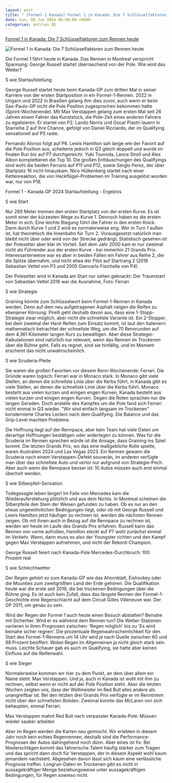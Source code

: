 ```yaml
---
layout: post
title: " [Formel-1 Kanada] Formel 1 in Kanada: Die 7 Schlüsselfaktoren zum Rennen heute"
date: Sun, 09 Jun 2024 00:00:00 +0200
categories: entries DE
---
```

[Formel 1 in Kanada: Die 7 Schlüsselfaktoren zum Rennen heute](https://www.motorsport-magazin.com/formel1/news-289072-formel-1-in-kanada-die-7-schluesselfaktoren-zum-rennen-heute/)

![Formel 1 in Kanada: Die 7 Schlüsselfaktoren zum Rennen heute](https://images.motorsport-magazin.com/images/1200/570/q_80/s_fb/1076165.jpg)

Die Formel 1 fährt heute in Kanada. Das Rennen in Montreal verspricht Spannung: George Russell startet überraschend von der Pole. Wie wird das Wetter?

S wie Startaufstellung

George Russell startet heute beim Kanada-GP zum dritten Mal in seiner Karriere von der ersten Startposition in ein Formel-1-Rennen. 2022 in Ungarn und 2022 in Brasilien gelang ihm dies zuvor, auch wenn er beim Sao-Paulo-GP nicht die Pole Position zugesprochen bekommen hatte (Sprint-Wochenende). Mit Max Verstappen gelang zum ersten Mal seit 26 Jahren einem Fahrer das Kunststück, die Pole-Zeit eines anderen Fahrers zu egalisieren. Er startet von P2. Lando Norris und Oscar Piastri lauern in Starreihe 2 auf ihre Chance, gefolgt von Daniel Ricciardo, der im Qualifying sensationell auf P5 raste.

Fernando Alonso folgt auf P6. Lewis Hamilton sah lange wie der Favorit auf die Pole Position aus, scheiterte jedoch in Q3 gleich doppelt und wurde im finalen Run bis auf P7 durchgereicht. Yuki Tsunoda, Lance Stroll und Alex Albon komplettieren die Top 10. Die großen Enttäuschungen des Qualifyings sind wohl die beiden Ferraris auf P11 und P12, sowie SergIo Perez, der über Startplatz 16 nicht hinauskam. Nico Hülkenberg startet nach einer Kettenreaktion, die von Heckflügel-Problemen im Training ausgelöst worden war, nur von P18.

Formel 1 - Kanada GP 2024 Startaufstellung - Ergebnis

S wie Start

Nur 260 Meter trennen den ersten Startplatz von der ersten Kurve. Es ist somit einer der kürzesten Wege zu Kurve 1. Dennoch haben es die ersten Meter in sich. Eine leichte Biegung führt die Fahrer in den ersten Knick. Dann durch Kurve 1 und 2 wird es normalerweise eng. Wer in Turn 1 außen ist, hat theoretisch die Innenbahn für Turn 2. Vorausgesetzt natürlich man bleibt nicht über oder wird von der Strecke gedrängt. Statistisch gesehen ist der Polesetter aber klar im Vorteil. Seit dem Jahr 2000 kam er nur zweimal nicht als Führender aus der ersten Kurve - bei immerhin 21 Grands Prix. Interessanterweise war es aber in beiden Fällen ein Fahrer aus Reihe 2, der die Spitze übernahm, und nicht etwa der Pilot auf Startrang 2 (2016 Sebastian Vettel von P3 und 2005 Giancarlo Fisichella von P4).

Der Polesetter wird in Kanada am Start nur selten geknackt: Der Traumstart von Sebastian Vettel 2016 war die Ausnahme, Foto: Ferrari

S wie Strategie

Graining könnte zum Schlüsselwort beim Formel-1-Rennen in Kanada werden. Denn auf dem neu aufgetragenen Asphalt neigen die Reifen zu ebenjener Körnung. Pirelli geht deshalb davon aus, dass eine 1-Stopp-Strategie zwar möglich, aber nicht die schnellste Variante ist. Ein 2-Stopper, bei dem zweimal der Hard-Reifen zum Einsatz kommt, ist laut den Italienern mathematisch betrachtet der schnellste Weg, um die 70 Rennrunden auf dem 4,361 Kilometer langen Kurs zu bewältigen. Aber diese Strategie-Kalkulationen sind natürlich nur relevant, wenn das Rennen im Trockenen über die Bühne geht. Falls es regnet, sind sie hinfällig, und im Moment erscheint das nicht unwahrscheinlich.

S wie Scuderia-Pleite

Sie waren die großen Favoriten vor diesem Renn-Wochenende: Ferrari. Die Gründe waren logisch: Ferrari war in Monaco stark. In Monaco gibt viele Stellen, an denen die schnellste Linie über die Kerbs führt, in Kanada gibt es viele Stellen, an denen die schnellste Linie über die Kerbs führt. Monaco besteht aus vielen kurzen und einigen engen Kurven, Kanada besteht aus vielen kurzen und einigen engen Kurven. Gegen die Roten sprachen nur die langen Geraden. Doch anstelle des Kampfes um die Pole fand sich Ferrari nicht einmal in Q3 wieder. "Wir sind einfach langsam im Trockenen" konsternierte Charles Leclerc nach dem Qualifying. Die Balance und das Grip-Level machten Probleme.

Die Hoffnung liegt auf der Rennpace, aber kein Team hat viele Daten um derartige Hoffnungen bestätigen oder widerlegen zu können. Was für die Scuderia im Rennen sprechen würde ist die Ansage, dass Graining ins Spiel kommt. Die letzten Grands Prix, wo das eine maßgebliche Rolle spielte, waren Australien 2024 und Las Vegas 2023. Ein Rennen gewann die Scuderia nach einem Verstappen-Defekt souverän, im anderen verfügte man über das schnellste Auto und verlor nur aufgrund von Strategie-Pech. Aber auch wenn die Rennpace besser ist: 10 Autos müssen auch erst einmal überholt werden.

S wie Silberpfeil-Sensation

Todegesagte leben länger! Im Falle von Mercedes kam die Wiederauferstehung plötzlich und aus dem Nichts. In Montreal scheinen die Silberpfeile den Stein der Weisen gefunden zu haben. Ob es nur an den etwas ungewöhnlichen Bedingungen liegt, oder ob mit George Russell und Lewis Hamilton jetzt häufiger zu rechnen ist, werden die nächsten Rennen zeigen. Ob mit ihnen auch in Bezug auf die Rennpace zu rechnen ist, werden wir heute im Laufe des Grands Prix erfahren. Russell kann das Rennen von vorne aufrollen, Hamilton steckt auf P7 wohl zunächst einmal im Verkehr. Wenn, dann muss es also der Youngster richten und den Kampf gegen Max Verstappen aufnehmen, und nicht der Rekord-Champion.

George Russell feiert nach Kanada-Pole Mercedes-Durchbruch: 100 Prozent real

S wie Schlechtwetter

Der Regen gehört so zum Kanada-GP wie das Ahornblatt, Eishockey oder die Mounties zum zweitgrößten Land der Erde gehören. Die Qualifikation heute war die erste seit 2019, die bei trockenen Bedingungen über die Bühne ging. Es ist auch kein Zufall, dass das längste Rennen der Formel-1-Geschichte eine Regenschlacht auf dem Circuit Gilles Villeneuve war. Der GP 2011, um genau zu sein.

Wird der Regen der Formel 1 auch heute einen Besuch abstatten? Beinahe mit Sicherher. Wird er es während dem Rennen tun? Die Wetter-Stationen variieren in ihren Prognosen zwischen: 'Regen möglich' bis zu 'Es wird beinahe sicher regnen'. Die prozentuale Regenwahrscheinlichkeit für den Start des Formel-1-Rennens um 14 Uhr wird je nach Quelle zwischen 60 und 98 Prozent beziffert. Wobei Regen im Allgemeinen ja nicht gleich stark sein muss. Leichte Schauer gab es auch im Qualifying, sie hatte aber keinen Einfluss auf die Reifenwahl.

S wie Sieger

Normalerweise kommen wir hier zu dem Punkt, an dem über allem ein Name steht: Max Verstappen. Und ja, auch in Kanada ist wohl mit ihm zu rechnen, selbst wenn er nicht auf der Pole Position steht. Aber die letzten Wochen zeigten uns, dass der Weltmeister im Red Bull alles andere als unangreifbar ist. Bei den letzten drei Grands Prix verfügte er im Renntrimm nicht über den schnellsten Boliden. Zweimal konnte das McLaren von sich behaupten, einmal Ferrari.

Max Verstappen mahnt Red Bull nach verpasster Kanada-Pole: Müssen wieder sauber arbeiten

Aber im Regen werden die Karten neu gemischt. Wir erlebten in diesem Jahr noch kein echtes Regenrennen, deshalb sind die Performance-Prognosen der Autos dahingehend noch dünn. Aber eines ist fix: Bei Niederschlägen kommt das fahrerische Talent häufig stärker zum Tragen und das spricht dann doch für Verstappen, der in diesem Aspekt wohl kaum jemandem nachsteht. Abgesehen davon lässt sich kaum eine verlässliche Prognose treffen. Longrun-Daten im Trockenen gibt es nicht in aussagekräftiger Menge beziehungsweise unter aussagekräftigen Bedingungen, für Regen sowieso nicht.

